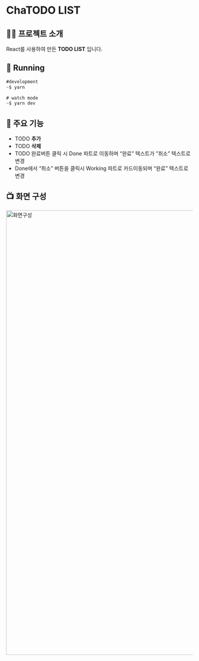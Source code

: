 # ChaTODO LIST 

## 👨‍🏫 프로젝트 소개
React를 사용하여 만든 **TODO LIST** 입니다. 

## 📢 Running
```js
#development
~$ yarn

# watch mode
~$ yarn dev
```

## 📌 주요 기능

- TODO **추가**
- TODO **삭제**
- TODO 완료버튼 클릭 시 Done 파트로 이동하며 “완료” 텍스트가 ”취소” 텍스트로 변경
- Done에서 “취소” 버튼을 클릭시 Working 파트로 카드이동되며 “완료” 텍스트로 변경


## 📺 화면 구성
<img width="1200" alt="화면구성" src="https://github.com/Chasyuss/todolist/assets/127167163/6e5f7f54-a71d-4cf9-8177-a9783f74283b">
